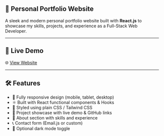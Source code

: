 ## 💼 Personal Portfolio Website  

A sleek and modern personal portfolio website built with **React.js** to showcase my skills, projects, and experience as a Full-Stack Web Developer.  

---  

## 🚀 Live Demo  

🌐 [View Website](https://your-portfolio-link.com)  

---  

## 🛠️ Features  

- 🎯 Fully responsive design (mobile, tablet, desktop)  
- ⚛️ Built with React functional components & Hooks  
- 🎨 Styled using plain CSS / Tailwind CSS  
- 📂 Project showcase with live demo & GitHub links  
- 🧠 About section with skills and experience  
- 📞 Contact form (Email.js or custom)  
- 🌙 Optional dark mode toggle  

 

